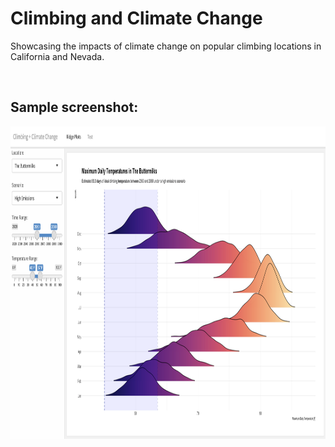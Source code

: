# Climbing and Climate Change

Showcasing the impacts of climate change on popular climbing locations in California and Nevada. 

<br>

## Sample screenshot:

  <img src="images/ridge_plot.png" width="1000" height="500">

